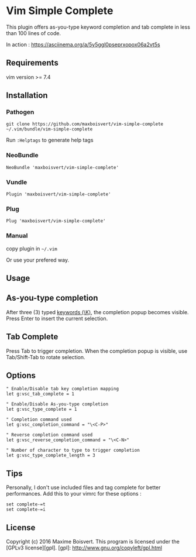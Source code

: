 # Vim Simple Complete

This plugin offers as-you-type keyword completion and tab complete in less than 100 lines of code.

In action : https://asciinema.org/a/5y5ggl0pseprxopox06a2vt5s

## Requirements
vim version >= 7.4

## Installation

### Pathogen
```
git clone https://github.com/maxboisvert/vim-simple-complete ~/.vim/bundle/vim-simple-complete
```

Run `:Helptags` to generate help tags

### NeoBundle
`NeoBundle 'maxboisvert/vim-simple-complete'`

### Vundle
`Plugin 'maxboisvert/vim-simple-complete'`

### Plug
`Plug 'maxboisvert/vim-simple-complete'`

### Manual
copy plugin in `~/.vim`

Or use your prefered way.

## Usage

## As-you-type completion
After three (3) typed [keywords (\K)](http://vimdoc.sourceforge.net/htmldoc/insert.html#ins-completion), the completion popup becomes visible. Press Enter to insert the current selection.

## Tab Complete
Press Tab to trigger completion. When the completion popup is visible, use Tab/Shift-Tab to rotate selection.

## Options

```VimL
" Enable/Disable tab key completion mapping
let g:vsc_tab_complete = 1

" Enable/Disable As-you-type completion
let g:vsc_type_complete = 1

" Completion command used
let g:vsc_completion_command = "\<C-P>"

" Reverse completion command used
let g:vsc_reverse_completion_command = "\<C-N>"

" Number of character to type to trigger completion
let g:vsc_type_complete_length = 3
```

## Tips
Personally, I don't use included files and tag complete for better performances. Add this to your vimrc for these options :
```VimL
set complete-=t
set complete-=i
```

## License

Copyright (c) 2016 Maxime Boisvert.
This program is licensed under the [GPLv3 license][gpl].
[gpl]: http://www.gnu.org/copyleft/gpl.html
